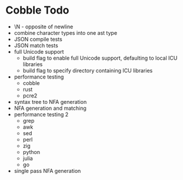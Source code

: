 # Cobble Todo
* \N - opposite of newline
* combine character types into one ast type
* JSON compile tests
* JSON match tests
* full Unicode support
  * build flag to enable full Unicode support, defaulting to local ICU libraries
  * build flag to specify directory containing ICU libraries
* performance testing
  * cobble
  * rust
  * pcre2
* syntax tree to NFA generation
* NFA generation and matching
* performance testing 2
  * grep
  * awk
  * sed
  * perl
  * zig
  * python
  * julia
  * go
* single pass NFA generation